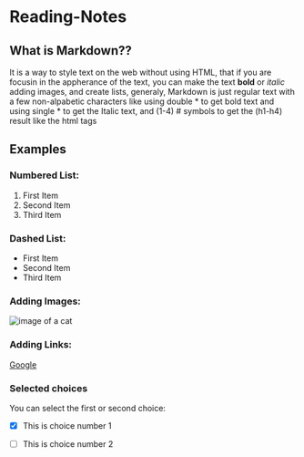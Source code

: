 # Reading-Notes

## What is Markdown??

It is a way to style text on the web without using HTML, that if you are focusin in the appherance of the text, you can make the text **bold** or *italic* adding images, and create lists, generaly, Markdown is just regular text with a few non-alpabetic characters like using double * to get bold text and using single * to get the Italic text, and (1-4) #  symbols to get the (h1-h4) result like the html tags 

## Examples
### Numbered List:

1. First Item
2. Second Item
3. Third Item

### Dashed List:

- First Item
- Second Item
- Third Item

### Adding Images:
![image of a cat](https://media.wired.com/photos/5e1e646743940d0008009167/master/w_2560%2Cc_limit/Science_Cats-84873657.jpg)

### Adding Links:
[Google](https://www.google.com/)

### Selected choices
You can select the first or second choice:
- [x] This is choice number 1
- [ ] This is choice number 2


